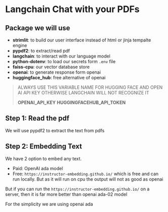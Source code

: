 # Langchain Chat with your PDFs

## Package we will use
- **strimlit**: to build our user interface instead of html or jinja tempalte engine
- **pypdf2**: to extract/read pdf
- **langchain**: to interact with our language model
- **python-dotenv**: to load our secrets form `.env` file
- **faiss-cpu**: our vector database store
- **openai**: to generate response form openai
- **huggingface_hub**: free alternative of openai

> ALWAYS USE THIS VARIABLE NAME FOR HUGGING FACE AND OPEN AI API KEY
> OTHERWISE LANGCHAIN WILL NOT RECOGNIZE IT
> 
> **OPENAI_API_KEY**
> **HUGGINGFACEHUB_API_TOKEN**


## Step 1: Read the pdf
We will use pypdf2 to extract the text from pdfs

## Step 2:  Embedding Text
We have 2 option to embed any text.
- Paid: OpenAI ada model
- Free: `https://instructor-embedding.github.io/` which is free and can run locally. But as it will run on cpu the output will not as good as openai

But if you can run the `https://instructor-embedding.github.io/` on a server, then it is far more better than openai ada-02 model

For the simplicity we are using openai ada